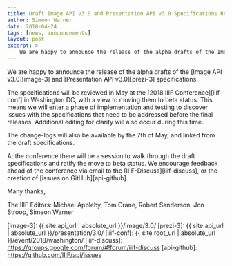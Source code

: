 ```yaml
---
title: Draft Image API v3.0 and Presentation API v3.0 Specifications Released for Review
author: Simeon Warner
date: 2018-04-24
tags: [news, announcements]
layout: post
excerpt: >
    We are happy to announce the release of the alpha drafts of the Image and Presentation version 3.0 API specifications.
---
```


We are happy to announce the release of the alpha drafts of the [Image API v3.0][image-3] and [Presentation API v3.0][prezi-3] specifications.  

The specifications will be reviewed in May at the [2018 IIIF Conference][iiif-conf] in Washington DC, with a view to moving them to beta status. This means we will enter a phase of implementation and testing to discover issues with the specifications that need to be addressed before the final releases. Additional editing for clarity will also occur during this time.

The change-logs will also be available by the 7th of May, and linked from the draft specifications.

At the conference there will be a session to walk through the draft specifications and ratify the move to beta status. We encourage feedback ahead of the conference via email to the [IIIF-Discuss][iiif-discuss], or the creation of [issues on GitHub][api-github].

Many thanks,

The IIIF Editors: Michael Appleby, Tom Crane, Robert Sanderson, Jon Stroop, Simeon Warner

[image-3]: {{ site.api_url | absolute_url }}/image/3.0/
[prezi-3]: {{ site.api_url | absolute_url }}/presentation/3.0/
[iiif-conf]: {{ site.root_url | absolute_url }}/event/2018/washington/
[iiif-discuss]: https://groups.google.com/forum/#!forum/iiif-discuss
[api-github]: https://github.com/IIIF/api/issues
